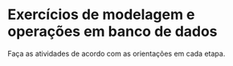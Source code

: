 # Exercícios de modelagem e operações em banco de dados

Faça as atividades de acordo com as orientações em cada etapa.
